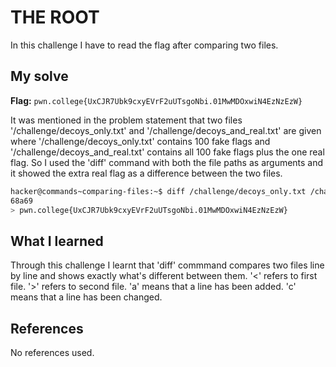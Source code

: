 # THE ROOT
In this challenge I have to read the flag after comparing two files.

## My solve
**Flag:** `pwn.college{UxCJR7Ubk9cxyEVrF2uUTsgoNbi.01MwMDOxwiN4EzNzEzW}`

It was mentioned in the problem statement that two files '/challenge/decoys_only.txt' and '/challenge/decoys_and_real.txt' are given where '/challenge/decoys_only.txt' contains 100 fake flags and '/challenge/decoys_and_real.txt' contains all 100 fake flags plus the one real flag. So I used the 'diff' command with both the file paths as arguments and it showed the extra real flag as a difference between the two files.
```bash
hacker@commands~comparing-files:~$ diff /challenge/decoys_only.txt /challenge/decoys_and_real.txt
68a69
> pwn.college{UxCJR7Ubk9cxyEVrF2uUTsgoNbi.01MwMDOxwiN4EzNzEzW}
```

## What I learned
Through this challenge I learnt that 'diff' commmand compares two files line by line and shows exactly what's different between them. '<' refers to first file. '>' refers to second file. 'a' means that a line has been added. 'c' means that a line has been changed.
## References 
No references used.
